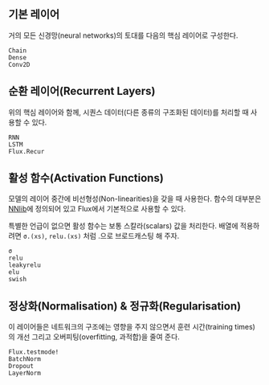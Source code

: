 ## 기본 레이어

거의 모든 신경망(neural networks)의 토대를 다음의 핵심 레이어로 구성한다.

```@docs
Chain
Dense
Conv2D
```

## 순환 레이어(Recurrent Layers)

위의 핵심 레이어와 함께,
시퀀스 데이터(다른 종류의 구조화된 데이터)를 처리할 때 사용할 수 있다.

```@docs
RNN
LSTM
Flux.Recur
```

## 활성 함수(Activation Functions)

모델의 레이어 중간에 비선형성(Non-linearities)을 갖을 때 사용한다.
함수의 대부분은 [NNlib](https://github.com/FluxML/NNlib.jl)에 정의되어 있고
Flux에서 기본적으로 사용할 수 있다.

특별한 언급이 없으면 활성 함수는 보통 스칼라(scalars) 값을 처리한다.
배열에 적용하려면 `σ.(xs)`, `relu.(xs)` 처럼 .으로 브로드캐스팅 해 주자.

```@docs
σ
relu
leakyrelu
elu
swish
```

## 정상화(Normalisation) & 정규화(Regularisation)

이 레이어들은 네트워크의 구조에는 영향을 주지 않으면서
훈련 시간(training times)의 개선 그리고 오버피팅(overfitting, 과적합)을 줄여 준다.

```@docs
Flux.testmode!
BatchNorm
Dropout
LayerNorm
```

